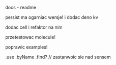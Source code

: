 docs - readme

persist ma ogarniac wersje! i dodac deno kv

dodac cell i refaktor na nim

przetestowac molecule!

poprawic examples!

.use .byName .find? // zastanwoic sie nad sensem
